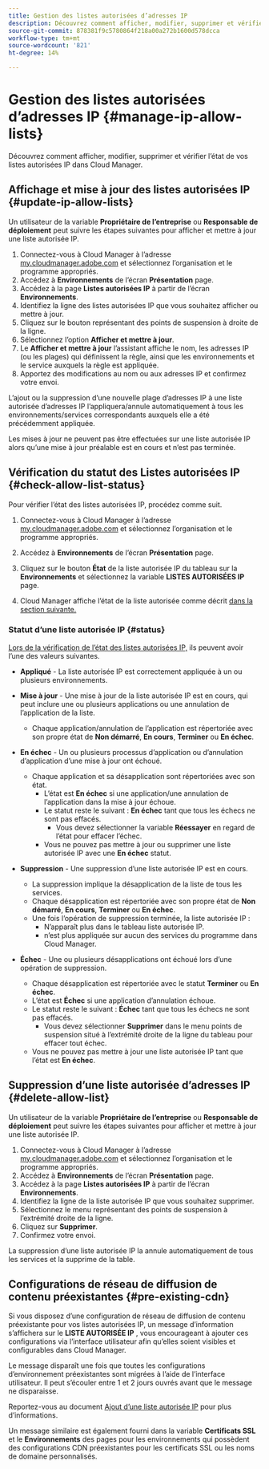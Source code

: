 ```yaml
---
title: Gestion des listes autorisées d’adresses IP
description: Découvrez comment afficher, modifier, supprimer et vérifier l’état de vos listes autorisées IP dans Cloud Manager.
source-git-commit: 878381f9c5780864f218a00a272b1600d578dcca
workflow-type: tm+mt
source-wordcount: '821'
ht-degree: 14%

---
```



# Gestion des listes autorisées d’adresses IP {#manage-ip-allow-lists}

Découvrez comment afficher, modifier, supprimer et vérifier l’état de vos listes autorisées IP dans Cloud Manager.

## Affichage et mise à jour des listes autorisées IP {#update-ip-allow-lists}

Un utilisateur de la variable **Propriétaire de l’entreprise** ou **Responsable de déploiement** peut suivre les étapes suivantes pour afficher et mettre à jour une liste autorisée IP.

1. Connectez-vous à Cloud Manager à l’adresse [my.cloudmanager.adobe.com](https://my.cloudmanager.adobe.com/) et sélectionnez l’organisation et le programme appropriés.
1. Accédez à **Environnements** de l’écran **Présentation** page.
1. Accédez à la page **Listes autorisées IP** à partir de l’écran **Environnements**.
1. Identifiez la ligne des listes autorisées IP que vous souhaitez afficher ou mettre à jour.
1. Cliquez sur le bouton représentant des points de suspension à droite de la ligne.
1. Sélectionnez l’option **Afficher et mettre à jour**.
1. Le **Afficher et mettre à jour** l’assistant affiche le nom, les adresses IP (ou les plages) qui définissent la règle, ainsi que les environnements et le service auxquels la règle est appliquée.
1. Apportez des modifications au nom ou aux adresses IP et confirmez votre envoi.

L’ajout ou la suppression d’une nouvelle plage d’adresses IP à une liste autorisée d’adresses IP l’appliquera/annule automatiquement à tous les environnements/services correspondants auxquels elle a été précédemment appliquée.

Les mises à jour ne peuvent pas être effectuées sur une liste autorisée IP alors qu’une mise à jour préalable est en cours et n’est pas terminée.

## Vérification du statut des Listes autorisées IP {#check-allow-list-status}

Pour vérifier l’état des listes autorisées IP, procédez comme suit.

1. Connectez-vous à Cloud Manager à l’adresse [my.cloudmanager.adobe.com](https://my.cloudmanager.adobe.com/) et sélectionnez l’organisation et le programme appropriés.

1. Accédez à **Environnements** de l’écran **Présentation** page.

1. Cliquez sur le bouton **État** de la liste autorisée IP du tableau sur la **Environnements** et sélectionnez la variable **LISTES AUTORISÉES IP** page.

1. Cloud Manager affiche l’état de la liste autorisée comme décrit [dans la section suivante.](#status)

### Statut d’une liste autorisée IP {#status}

[Lors de la vérification de l’état des listes autorisées IP,](#check-allow-list-status) ils peuvent avoir l’une des valeurs suivantes.

* **Appliqué** - La liste autorisée IP est correctement appliquée à un ou plusieurs environnements.

* **Mise à jour** - Une mise à jour de la liste autorisée IP est en cours, qui peut inclure une ou plusieurs applications ou une annulation de l’application de la liste.

   * Chaque application/annulation de l’application est répertoriée avec son propre état de **Non démarré**, **En cours**, **Terminer** ou **En échec**.

* **En échec** - Un ou plusieurs processus d’application ou d’annulation d’application d’une mise à jour ont échoué.
   * Chaque application et sa désapplication sont répertoriées avec son état.
      * L’état est **En échec** si une application/une annulation de l’application dans la mise à jour échoue.
      * Le statut reste le suivant : **En échec** tant que tous les échecs ne sont pas effacés.
         * Vous devez sélectionner la variable **Réessayer** en regard de l’état pour effacer l’échec.
      * Vous ne pouvez pas mettre à jour ou supprimer une liste autorisée IP avec une **En échec** statut.

* **Suppression** - Une suppression d’une liste autorisée IP est en cours.
   * La suppression implique la désapplication de la liste de tous les services.
   * Chaque désapplication est répertoriée avec son propre état de **Non démarré**, **En cours**, **Terminer** ou **En échec**.
   * Une fois l’opération de suppression terminée, la liste autorisée IP :
      * N’apparaît plus dans le tableau liste autorisée IP.
      * n’est plus appliquée sur aucun des services du programme dans Cloud Manager.

* **Échec** - Une ou plusieurs désapplications ont échoué lors d’une opération de suppression.

   * Chaque désapplication est répertoriée avec le statut **Terminer** ou **En échec**.
   * L’état est **Échec** si une application d’annulation échoue.
   * Le statut reste le suivant : **Échec** tant que tous les échecs ne sont pas effacés.
      * Vous devez sélectionner **Supprimer** dans le menu points de suspension situé à l’extrémité droite de la ligne du tableau pour effacer tout échec.
   * Vous ne pouvez pas mettre à jour une liste autorisée IP tant que l’état est **En échec**.

## Suppression d’une liste autorisée d’adresses IP {#delete-allow-list}

Un utilisateur de la variable **Propriétaire de l’entreprise** ou **Responsable de déploiement** peut suivre les étapes suivantes pour afficher et mettre à jour une liste autorisée IP.

1. Connectez-vous à Cloud Manager à l’adresse [my.cloudmanager.adobe.com](https://my.cloudmanager.adobe.com/) et sélectionnez l’organisation et le programme appropriés.
1. Accédez à **Environnements** de l’écran **Présentation** page.
1. Accédez à la page **Listes autorisées IP** à partir de l’écran **Environnements**.
1. Identifiez la ligne de la liste autorisée IP que vous souhaitez supprimer.
1. Sélectionnez le menu représentant des points de suspension à l’extrémité droite de la ligne.
1. Cliquez sur **Supprimer**.
1. Confirmez votre envoi.

La suppression d’une liste autorisée IP la annule automatiquement de tous les services et la supprime de la table.

## Configurations de réseau de diffusion de contenu préexistantes {#pre-existing-cdn}

Si vous disposez d’une configuration de réseau de diffusion de contenu préexistante pour vos listes autorisées IP, un message d’information s’affichera sur le **LISTE AUTORISÉE IP** , vous encourageant à ajouter ces configurations via l’interface utilisateur afin qu’elles soient visibles et configurables dans Cloud Manager.

Le message disparaît une fois que toutes les configurations d’environnement préexistantes sont migrées à l’aide de l’interface utilisateur. Il peut s’écouler entre 1 et 2 jours ouvrés avant que le message ne disparaisse.

Reportez-vous au document [Ajout d’une liste autorisée IP](/help/implementing/cloud-manager/ip-allow-lists/add-ip-allow-lists.md) pour plus d’informations.

Un message similaire est également fourni dans la variable **Certificats SSL** et le **Environnements** des pages pour les environnements qui possèdent des configurations CDN préexistantes pour les certificats SSL ou les noms de domaine personnalisés.
